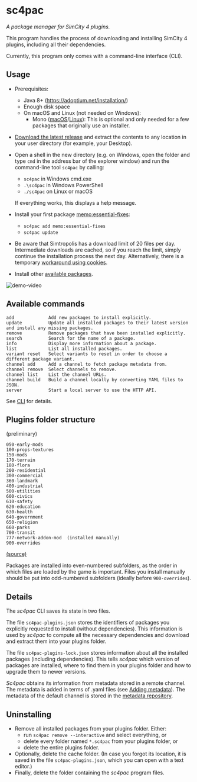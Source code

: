 sc4pac
======

*A package manager for SimCity 4 plugins.*

This program handles the process of downloading and installing
SimCity 4 plugins, including all their dependencies.

Currently, this program only comes with a command-line interface (CLI).


<div style='display: none'>
<b>Main website:</b> <a href="https://memo33.github.io/sc4pac/#/">https://memo33.github.io/sc4pac/</a>
</div>


## Usage

- Prerequisites:
  - Java 8+ (https://adoptium.net/installation/)
  - Enough disk space
  - On macOS and Linux (not needed on Windows):
    - Mono ([macOS](https://www.mono-project.com/docs/getting-started/install/)/[Linux](https://repology.org/project/mono/versions)):
      This is optional and only needed for a few packages that originally use an installer.
- [Download the latest release](https://github.com/memo33/sc4pac-tools/releases/latest)
  and extract the contents to any location in your user directory (for example, your Desktop).
- Open a shell in the new directory (e.g. on Windows, open the folder and type `cmd` in the address bar of the explorer window)
  and run the command-line tool `sc4pac` by calling:
  - `sc4pac` in Windows cmd.exe
  - `.\sc4pac` in Windows PowerShell
  - `./sc4pac` on Linux or macOS

  If everything works, this displays a help message.
- Install your first package [memo:essential-fixes](https://memo33.github.io/sc4pac/channel/?pkg=memo:essential-fixes):
  - `sc4pac add memo:essential-fixes`
  - `sc4pac update`
- Be aware that Simtropolis has a download limit of 20 files per day.
  Intermediate downloads are cached, so if you reach the limit,
  simply continue the installation process the next day.
  Alternatively, there is a temporary [workaround using cookies](https://github.com/memo33/sc4pac-tools/blob/main/src/main/scala/sc4pac/Constants.scala#L45-L63).
- Install other [available packages](https://memo33.github.io/sc4pac/#/packages).

![demo-video](https://github.com/memo33/sc4pac-tools/releases/download/0.1.3/demo-video.gif)


## Available commands

```
add             Add new packages to install explicitly.
update          Update all installed packages to their latest version and install any missing packages.
remove          Remove packages that have been installed explicitly.
search          Search for the name of a package.
info            Display more information about a package.
list            List all installed packages.
variant reset   Select variants to reset in order to choose a different package variant.
channel add     Add a channel to fetch package metadata from.
channel remove  Select channels to remove.
channel list    List the channel URLs.
channel build   Build a channel locally by converting YAML files to JSON.
server          Start a local server to use the HTTP API.
```

See [CLI](https://memo33.github.io/sc4pac/#/cli?id=command-line-interface) for details.


## Plugins folder structure

(preliminary)

```
050-early-mods
100-props-textures
150-mods
170-terrain
180-flora
200-residential
300-commercial
360-landmark
400-industrial
500-utilities
600-civics
610-safety
620-education
630-health
640-government
650-religion
660-parks
700-transit
777-network-addon-mod  (installed manually)
900-overrides
```
[(source)](https://github.com/memo33/sc4pac/blob/main/.github/sc4pac-yaml-schema.py#L10-L33)

Packages are installed into even-numbered subfolders, as the order in which files are loaded by the game is important.
Files you install manually should be put into odd-numbered subfolders
(ideally before `900-overrides`).


## Details

The *sc4pac* CLI saves its state in two files.

The file `sc4pac-plugins.json` stores the identifiers of packages you explicitly requested to install (without dependencies).
This information is used by *sc4pac* to compute all the necessary dependencies and download and extract them into your plugins folder.

The file `sc4pac-plugins-lock.json` stores information about all the installed packages (including dependencies).
This tells *sc4pac* which version of packages are installed, where to find them in your plugins folder and how to upgrade them to newer versions.

*Sc4pac* obtains its information from metadata stored in a remote channel.
The metadata is added in terms of .yaml files (see [Adding metadata](https://memo33.github.io/sc4pac/#/metadata)).
The metadata of the default channel is stored in the [metadata repository](https://github.com/memo33/sc4pac).


## Uninstalling

- Remove all installed packages from your plugins folder. Either:
  * run `sc4pac remove --interactive` and select everything, or
  * delete every folder named `*.sc4pac` from your plugins folder, or
  * delete the entire plugins folder.
- Optionally, delete the cache folder.
  (In case you forgot its location, it is saved in the file `sc4pac-plugins.json`, which you can open with a text editor.)
- Finally, delete the folder containing the *sc4pac* program files.


<div style='display: none'>

## Build instructions <!-- {docsify-ignore} -->

Compile the CLI with `sbt assembly` using build tool SBT.
Create a release bundle with `make dist` in a Unix shell.

For editing the channel page of the website locally, run `sbt ~web/fastLinkJS` as well as `make channel-testing-web host-web`
and open `http://localhost:8090/channel/index-dev.html`.
For publishing the website, refer to the Makefile of the [metadata repository](https://github.com/memo33/sc4pac).

The documentation pages of the website are rendered directly from these [markdown files](https://github.com/memo33/sc4pac/tree/main/docs/)
and do not require any build step.

## Roadmap <!-- {docsify-ignore} -->

- [x] Basic functionality
- [x] Command-line interface (CLI) with all important commands
- [ ] Improve resilience of downloads
  - [x] missing content-length (ST)
  - [ ] authentication (ST), [partially implemented](https://github.com/memo33/sc4pac-tools/blob/main/src/main/scala/sc4pac/Constants.scala#L45-L63)
  - [x] incomplete downloads (SC4E)
  - [ ] non-persistent URLs (Moddb)
  - [ ] handling servers that have gone offline
- [x] Collaborative central [metadata channel](https://github.com/memo33/sc4pac)
- [x] [Website and online documentation](https://memo33.github.io/sc4pac/)
- [x] Server API (backend): https://memo33.github.io/sc4pac/#/api or [api.md](api.md)
- [ ] Graphical UI (frontend) aka Mod manager

</div>
